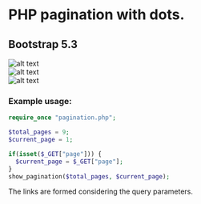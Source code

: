 # PHP pagination with dots.
## Bootstrap 5.3
![alt text](https://yulweb.dev/img/bootstrap-pagination-with-dots-1.png)  
![alt text](https://yulweb.dev/img/bootstrap-pagination-with-dots-2.png)  
![alt text](https://yulweb.dev/img/bootstrap-pagination-with-dots-3.png)
### Example usage:
```php
require_once "pagination.php";

$total_pages = 9;
$current_page = 1;

if(isset($_GET["page"])) {
  $current_page = $_GET["page"];
}
show_pagination($total_pages, $current_page);
```
The links are formed considering the query parameters.
